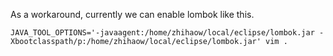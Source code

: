 As a workaround, currently we can enable lombok like this.

```
JAVA_TOOL_OPTIONS='-javaagent:/home/zhihaow/local/eclipse/lombok.jar -Xbootclasspath/p:/home/zhihaow/local/eclipse/lombok.jar' vim .
```
